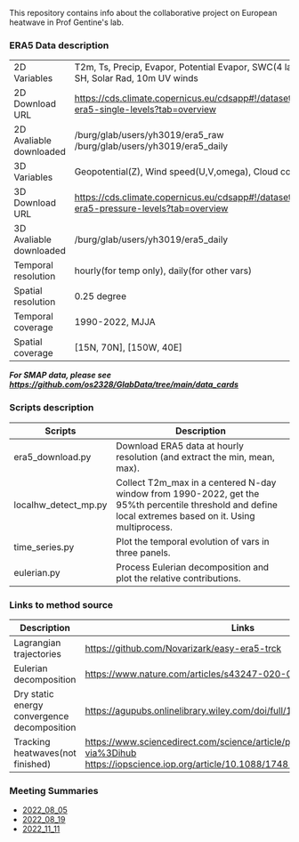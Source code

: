 This repository contains info about the collaborative project on European heatwave in Prof Gentine's lab.

### ERA5 Data description
|          |  |
| ---      | ---       |
| 2D Variables        |    T2m, Ts, Precip, Evapor, Potential Evapor, SWC(4 layers), LH, SH, Solar Rad, 10m UV winds|
| 2D Download URL         |    https://cds.climate.copernicus.eu/cdsapp#!/dataset/reanalysis-era5-single-levels?tab=overview|
| 2D Avaliable downloaded |    /burg/glab/users/yh3019/era5_raw <br /> /burg/glab/users/yh3019/era5_daily |
| 3D Variables         | Geopotential(Z), Wind speed(U,V,omega), Cloud cover| 
| 3D Download URL         |   https://cds.climate.copernicus.eu/cdsapp#!/dataset/reanalysis-era5-pressure-levels?tab=overview|
| 3D Avaliable downloaded |   /burg/glab/users/yh3019/era5_daily  |
| Temporal resolution  |    hourly(for temp only), daily(for other vars)      |
| Spatial resolution   |    0.25 degree |
| Temporal coverage    |    1990-2022, MJJA  |
| Spatial coverage     |    [15N, 70N], [150W, 40E]                 |



***For SMAP data, please see https://github.com/os2328/GlabData/tree/main/data_cards***


### Scripts description
| Scripts     | Description |
| ---      | ---       |
|era5_download.py       | Download ERA5 data at hourly resolution (and extract the min, mean, max).|
|localhw_detect_mp.py   | Collect T2m_max in a centered N-day window from 1990-2022, get the 95%th percentile threshold and define local extremes based on it. Using multiprocess. |
|time_series.py         | Plot the temporal evolution of vars in three panels.|
|eulerian.py            | Process Eulerian decomposition and plot the relative contributions.|



### Links to method source
| Description | Links |
| ---      | ---       |
|Lagrangian trajectories                     | https://github.com/Novarizark/easy-era5-trck|
|Eulerian decomposition                      | https://www.nature.com/articles/s43247-020-00048-9.pdf|
|Dry static energy convergence decomposition | https://agupubs.onlinelibrary.wiley.com/doi/full/10.1029/2021AV000619|
|Tracking heatwaves(not finished)            | https://www.sciencedirect.com/science/article/pii/S221209471930060X?via%3Dihub   <br /> https://iopscience.iop.org/article/10.1088/1748-9326/7/1/014023/meta|



### Meeting Summaries
* [2022_08_05](https://docs.google.com/document/d/1eLhVIBYlDIeIwSVxXDPkn1ahWPNq4s43bBIwsrZ2c0A/edit)
* [2022_08_19](https://docs.google.com/document/d/1kyXU9GH-CSaeEYUSKSKinRIRnop4iyVyNQrGNIHiqrU/edit)
* [2022_11_11](https://docs.google.com/document/d/1jjp_Xvnm5Iyhgx3X7fQa-n9neDYs8umnw6UduITXFqw/edit)
